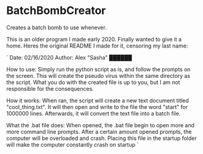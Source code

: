 # BatchBombCreator
Creates a batch bomb to use whenever.

This is an older program I made early 2020. Finally wanted to give it a home.
Heres the original README I made for it, censoring my last name:

`
Date: 02/16/2020
Author: Alex "Sasha" ██████

How to use: 
	Simply run the python script as is, and follow the prompts on the screen. 
  This will create the pseudo virus within the same directory as the script. 
  What you do with the created file is up to you, but I am not responsible for the consequences. 

How it works:
	When ran, the script will create a new text document titled "cool_thing.txt". 
  It will then open and write to the file the word "start" for 1000000 lines. 
  Afterwards, it will convert the text file into a batch file.

What the .bat file does:
	When opened, the .bat file begin to open more and more command line prompts. 
  After a certain amount opened prompts, the computer will be overloaded and crash. 
  Placing this file in the startup folder will make the computer constantly crash on startup
  `
  
